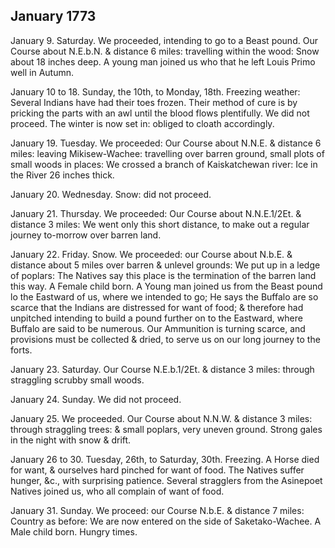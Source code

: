 ## January 1773

January 9. Saturday. We proceeded, intending to go to a Beast pound. Our Course about N.E.b.N. & distance 6 miles: travelling within the wood: Snow about 18 inches deep. A young man joined us who that he left Louis Primo well in Autumn.

January 10 to 18. Sunday, the 10th, to Monday, 18th. Freezing weather: Several Indians have had their toes frozen. Their method of cure is by pricking the parts with an awl until the blood flows plentifully. We did not proceed. The winter is now set in: obliged to cloath accordingly.

January 19. Tuesday. We proceeded: Our Course about N.N.E. & distance 6 miles: leaving Mikisew-Wachee: travelling over barren ground, small plots of small woods in places: We crossed a branch of Kaiskatchewan river: Ice in the River 26 inches thick.

January 20. Wednesday. Snow: did not proceed.

January 21. Thursday. We proceeded: Our Course about N.N.E.1/2Et. & distance 3 miles: We went only this short distance, to make out a regular journey to-morrow over barren land.

January 22. Friday. Snow. We proceeded: our Course about N.b.E. & distance about 5 miles over barren & unlevel grounds: We put up in a ledge of poplars: The Natives say this place is the termination of the barren land this way. A Female child born. A Young man joined us from the Beast pound lo the Eastward of us, where we intended to go; He says the Buffalo are so scarce that the Indians are distressed for want of food; & therefore had unpitched intending to build a pound further on to the Eastward, where Buffalo are said to be numerous. Our Ammunition is turning scarce, and provisions must be collected & dried, to serve us on our long journey to the forts.

January 23. Saturday. Our Course N.E.b.1/2Et. & distance 3 miles: through straggling scrubby small woods.

January 24. Sunday. We did not proceed.

January 25. We proceeded. Our Course about N.N.W. & distance 3 miles: through straggling trees: & small poplars, very uneven ground. Strong gales in the night with snow & drift.

January 26 to 30. Tuesday, 26th, to Saturday, 30th. Freezing. A Horse died for want, & ourselves hard pinched for want of food. The Natives suffer hunger, &c., with surprising patience. Several stragglers from the Asinepoet Natives joined us, who all complain of want of food.

January 31. Sunday. We proceed: our Course N.b.E. & distance 7 miles: Country as before: We are now entered on the side of Saketako-Wachee. A Male child born. Hungry times.
